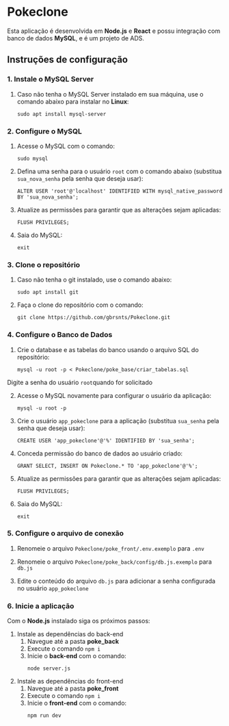 # Pokeclone

Esta aplicação é desenvolvida em **Node.js** e **React** e possu integração com banco de dados **MySQL**, e é um projeto de ADS.

## **Instruções de configuração**

### **1. Instale o MySQL Server**
1. Caso não tenha o MySQL Server instalado em sua máquina, use o comando abaixo para instalar no **Linux**:
    ```
    sudo apt install mysql-server
### **2. Configure o MySQL**
1. Acesse o MySQL com o comando:
    ```
    sudo mysql
2. Defina uma senha para o usuário `root` com o comando abaixo (substitua `sua_nova_senha` pela senha que deseja usar):
    ```
    ALTER USER 'root'@'localhost' IDENTIFIED WITH mysql_native_password BY 'sua_nova_senha';
3. Atualize as permissões para garantir que as alterações sejam aplicadas:
    ```
    FLUSH PRIVILEGES;
4. Saia do MySQL:
    ```
    exit
### **3. Clone o repositório**
1. Caso não tenha o git instalado, use o comando abaixo:
    ```
    sudo apt install git
2. Faça o clone do repositório com o comando:
    ```
    git clone https://github.com/gbrsnts/Pokeclone.git
### **4. Configure o Banco de Dados**
1. Crie o database e as tabelas do banco usando o arquivo SQL do repositório:
    ```
    mysql -u root -p < Pokeclone/poke_base/criar_tabelas.sql
Digite a senha do usuário `root`quando for solicitado

2. Acesse o MySQL novamente para configurar o usuário da aplicação:
    ```
    mysql -u root -p
3. Crie o usuário `app_pokeclone` para a aplicação (substitua `sua_senha` pela senha que deseja usar):
    ```
    CREATE USER 'app_pokeclone'@'%' IDENTIFIED BY 'sua_senha';
4. Conceda permissão do banco de dados ao usuário criado:
    ```
    GRANT SELECT, INSERT ON Pokeclone.* TO 'app_pokeclone'@'%';
5. Atualize as permissões para garantir que as alterações sejam aplicadas:
    ```
    FLUSH PRIVILEGES;
6. Saia do MySQL:
    ```
    exit
### **5. Configure o arquivo de conexão**
1. Renomeie o arquivo `Pokeclone/poke_front/.env.exemplo` para `.env`

2. Renomeie o arquivo `Pokeclone/poke_back/config/db.js.exemplo` para `db.js`

4. Edite o conteúdo do arquivo `db.js` para adicionar a senha configurada no usuário `app_pokeclone`

### **6. Inicie a aplicação**
Com o **Node.js** instalado siga os próximos passos:

1. Instale as dependências do back-end
    1. Navegue até a pasta **poke_back**
    2. Execute o comando `npm i`
    3. Inicie o **back-end** com o comando:
        ```
        node server.js
2. Instale as dependências do front-end
    1. Navegue até a pasta **poke_front**
    2. Execute o comando `npm i`
    3. Inicie o **front-end** com o comando:
        ```
        npm run dev